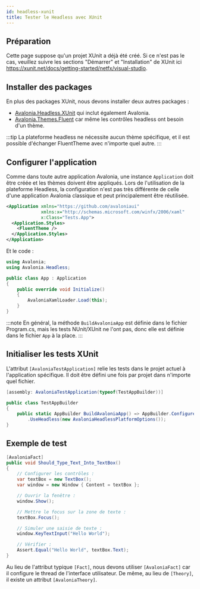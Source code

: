 ```yaml
---
id: headless-xunit
title: Tester le Headless avec XUnit
---
```


## Préparation

Cette page suppose qu'un projet XUnit a déjà été créé. Si ce n'est pas le cas, veuillez suivre les sections "Démarrer" et "Installation" de XUnit ici https://xunit.net/docs/getting-started/netfx/visual-studio.

## Installer des packages

En plus des packages XUnit, nous devons installer deux autres packages :
- [Avalonia.Headless.XUnit](https://www.nuget.org/packages/Avalonia.Headless.XUnit) qui inclut également Avalonia.
- [Avalonia.Themes.Fluent](https://www.nuget.org/packages/Avalonia.Themes.Fluent) car même les contrôles headless ont besoin d'un thème.

:::tip
La plateforme headless ne nécessite aucun thème spécifique, et il est possible d'échanger FluentTheme avec n'importe quel autre.
:::

## Configurer l'application

Comme dans toute autre application Avalonia, une instance `Application` doit être créée et les thèmes doivent être appliqués. Lors de l'utilisation de la plateforme Headless, la configuration n'est pas très différente de celle d'une application Avalonia classique et peut principalement être réutilisée.

```xml title=App.axaml
<Application xmlns="https://github.com/avaloniaui"
             xmlns:x="http://schemas.microsoft.com/winfx/2006/xaml"
             x:Class="Tests.App">
  <Application.Styles>
    <FluentTheme />
  </Application.Styles>
</Application>
```

Et le code :

```csharp title=App.axaml.cs
using Avalonia;
using Avalonia.Headless;

public class App : Application
{
    public override void Initialize()
    {
        AvaloniaXamlLoader.Load(this);
    }
}
```

:::note
En général, la méthode `BuildAvaloniaApp` est définie dans le fichier Program.cs, mais les tests NUnit/XUnit ne l'ont pas, donc elle est définie dans le fichier `App` à la place.
:::

## Initialiser les tests XUnit

L'attribut `[AvaloniaTestApplication]` relie les tests dans le projet actuel à l'application spécifique. Il doit être défini une fois par projet dans n'importe quel fichier.

```csharp
[assembly: AvaloniaTestApplication(typeof(TestAppBuilder))]

public class TestAppBuilder
{
    public static AppBuilder BuildAvaloniaApp() => AppBuilder.Configure<App>()
        .UseHeadless(new AvaloniaHeadlessPlatformOptions());
}
```

## Exemple de test

```csharp
[AvaloniaFact]
public void Should_Type_Text_Into_TextBox()
{
    // Configurer les contrôles :
    var textBox = new TextBox();
    var window = new Window { Content = textBox };

    // Ouvrir la fenêtre :
    window.Show();

    // Mettre le focus sur la zone de texte :
    textBox.Focus();

    // Simuler une saisie de texte :
    window.KeyTextInput("Hello World");

    // Vérifier :
    Assert.Equal("Hello World", textBox.Text);
}
```

Au lieu de l'attribut typique `[Fact]`, nous devons utiliser `[AvaloniaFact]` car il configure le thread de l'interface utilisateur. De même, au lieu de `[Theory]`, il existe un attribut `[AvaloniaTheory]`.
